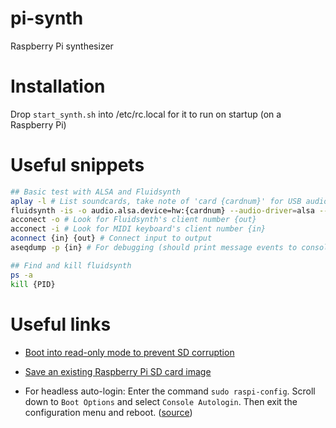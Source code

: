 # pi-synth
Raspberry Pi synthesizer

# Installation
Drop `start_synth.sh` into /etc/rc.local for it to run on startup (on a Raspberry Pi)

# Useful snippets
```sh
## Basic test with ALSA and Fluidsynth
aplay -l # List soundcards, take note of 'card {cardnum}' for USB audio interface
fluidsynth -is -o audio.alsa.device=hw:{cardnum} --audio-driver=alsa --gain 3 /usr/share/sounds/sf2/FluidR3_GM.sf2 & # Start fluidsynth
acconect -o # Look for Fluidsynth's client number {out} 
acconect -i # Look for MIDI keyboard's client number {in} 
aconnect {in} {out} # Connect input to output 
aseqdump -p {in} # For debugging (should print message events to console)

## Find and kill fluidsynth
ps -a
kill {PID}
```

# Useful links

- [Boot into read-only mode to prevent SD corruption](https://learn.adafruit.com/read-only-raspberry-pi/)

- [Save an existing Raspberry Pi SD card image](https://beebom.com/how-clone-raspberry-pi-sd-card-windows-linux-macos/)

- For headless auto-login: Enter the command `sudo raspi-config`. Scroll down to `Boot Options` and select `Console Autologin`. Then exit the configuration menu and reboot. ([source](https://raspberrypi.stackexchange.com/questions/48241/auto-login-in-jessie-how))
